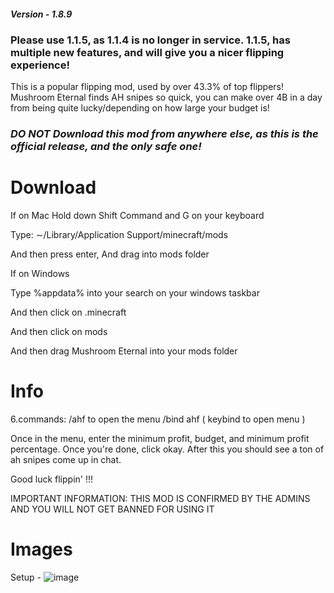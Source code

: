 ##### Version - 1.8.9

### Please use 1.1.5, as 1.1.4 is no longer in service. 1.1.5, has multiple new features, and will give you a nicer flipping experience!

This is a popular flipping mod, used by over 43.3% of top flippers! Mushroom Eternal finds AH snipes so quick, you can make over 4B in a day from being quite lucky/depending on how large your budget is!

### *DO NOT Download this mod from anywhere else, as this is the official release, and the only safe one!*

# Download
If on Mac Hold down Shift Command and G on your keyboard

Type: ∼/Library/Application Support/minecraft/mods

And then press enter, And drag into mods folder

If on Windows

Type %appdata% into your search on your windows taskbar

And then click on .minecraft

And then click on mods

And then drag Mushroom Eternal into your mods folder

# Info
6.commands: /ahf to open the menu /bind ahf ( keybind to open menu )

Once in the menu, enter the minimum profit, budget, and minimum profit percentage. Once you're done, click okay. After this you should see a ton of ah snipes come up in chat.

Good luck flippin' !!!

IMPORTANT INFORMATION: THIS MOD IS CONFIRMED BY THE ADMINS AND YOU WILL NOT GET BANNED FOR USING IT

# Images
Setup -
![image](https://user-images.githubusercontent.com/108312076/190553388-97c02b0a-7b5b-43b9-81ea-3ab841911a2c.png)

